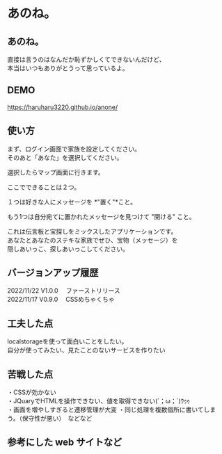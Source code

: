 # あのね。

## あのね。
直接は言うのはなんだか恥ずかしくてできないんだけど、    
本当はいつもありがとうって思っているよ。    


## DEMO

https://haruharu3220.github.io/anone/


## 使い方
まず、ログイン画面で家族を設定してください。  
そのあと「あなた」を選択してください。  

選択したらマップ画面に行きます。  
  
ここでできることは２つ。  
  
１つは好きな人にメッセージを *"置く"*こと。  

もう1つは自分宛てに置かれたメッセージを見つけて "開ける" こと。  

これは伝言板と宝探しをミックスしたアプリケーションです。  
あなたとあなたのステキな家族でぜひ、宝物（メッセージ）を  
隠しあいっこ、探しあいっこしてください。    


## バージョンアップ履歴
2022/11/22    V1.0.0 　ファーストリリース   
2022/11/17    V0.9.0 　CSSめちゃくちゃ   


## 工夫した点
localstorageを使って面白いことをしたい。    
自分が使ってみたい、見たことのないサービスを作りたい  

## 苦戦した点
・CSSが効かない  
・JQuaryでHTMLを操作できない、値を取得できない(´；ω；`)ｳｩｩ  
・画面を増やしすぎると遷移管理が大変
・同じ処理を複数個所に書いてしまう。（保守性が悪い）　などなど

## 参考にした web サイトなど
